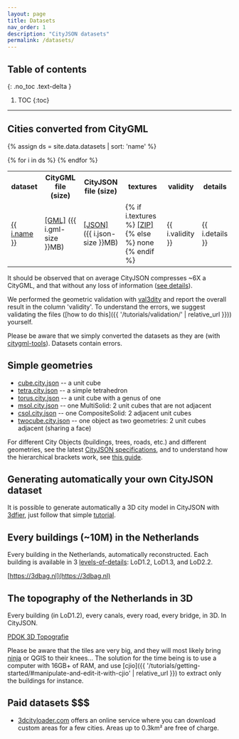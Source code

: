 ```yaml
---
layout: page
title: Datasets
nav_order: 1
description: "CityJSON datasets"
permalink: /datasets/
---
```


## Table of contents
{: .no_toc .text-delta }

1. TOC
{:toc}

---


## Cities converted from CityGML

{% assign ds = site.data.datasets | sort: 'name' %}

<table >
  <tr>
    <th>dataset</th>
    <th>CityGML file (size)</th>
    <th>CityJSON file (size)</th>
    <th>textures</th>
    <th>validity</th>
    <th>details</th>
  </tr>
  {% for i in ds %}
    <tr>
      <td><a href="{{ i.url }}">{{ i.name }}</a></td>
      <td><a href="https://3d.bk.tudelft.nl/opendata/cityjson/citygml/{{ i.gml }}">[GML]</a> ({{ i.gml-size }}MB)</td>
      <td><a href="https://github.com/cityjson/example-datasets/raw/main/3dcities/v1.1/{{ i.json }}">[JSON]</a> ({{ i.json-size }}MB)</td>
      <td>
        {% if i.textures %}
          <a href="https://3d.bk.tudelft.nl/opendata/cityjson/citygml/{{ i.textures }}">[ZIP]</a>
        {% else %}
          none
        {% endif %}
      </td>
      <td>{{ i.validity }}</td>
      <td>{{ i.details }}</td>
    </tr>
  {% endfor %}
</table>

<i class="fas fa-exclamation-circle"></i> It should be observed that on average CityJSON compresses ~6X a CityGML, and that without any loss of information ([see details](https://github.com/cityjson/specs/wiki/Compression-factor-for-a-few-open-CityGML-datasets)).

<i class="fas fa-exclamation-circle"></i> We performed the geometric validation with [val3dity](https://github.com/tudelft3d/val3dity) and report the overall result in the column 'validity'. To understand the errors, we suggest validating the files ([how to do this]({{ '/tutorials/validation/' | relative_url }})) yourself.

<i class="fas fa-exclamation-circle"></i> Please be aware that we simply converted the datasets as they are (with [citygml-tools](https://github.com/citygml4j/citygml-tools)). Datasets contain errors.


## Simple geometries

  - [cube.city.json](https://github.com/cityjson/example-datasets/raw/main/simplegeom/v1.1/cube.city.json) -- a unit cube
  - [tetra.city.json](https://github.com/cityjson/example-datasets/raw/main/simplegeom/v1.1/tetr.citya.json) -- a simple tetrahedron
  - [torus.city.json](https://github.com/cityjson/example-datasets/raw/main/simplegeom/v1.1/toru.citys.json) -- a unit cube with a genus of one
  - [msol.city.json](https://github.com/cityjson/example-datasets/raw/main/simplegeom/v1.1/msol.city.json) -- one MultiSolid: 2 unit cubes that are not adjacent
  - [csol.city.json](https://github.com/cityjson/example-datasets/raw/main/simplegeom/v1.1/csol.city.json) -- one CompositeSolid: 2 adjacent unit cubes
  - [twocube.city.json](https://github.com/cityjson/example-datasets/raw/main/simplegeom/v1.1/twoc.cityube.json) -- one object as two geometries: 2 unit cubes adjacent (sharing a face)

For different City Objects (buildings, trees, roads, etc.) and different geometries, see the latest [CityJSON specifications](https://www.cityjson.org/specs/), and to understand how the hierarchical brackets work, see [this guide](https://www.cityjson.org/dev/geom-arrays/).


## Generating automatically your own CityJSON dataset

It is possible to generate automatically a 3D city model in CityJSON with [3dfier](https://github.com/tudelft3d/3dfier), just follow that simple [tutorial](https://tudelft3d.github.io/3dfier/generate_lod1.html).


## Every buildings (~10M) in the Netherlands

Every building in the Netherlands, automatically reconstructed.
Each building is available in 3 [levels-of-details](https://3d.bk.tudelft.nl/lod): LoD1.2, LoD1.3, and LoD2.2.

[https://3dbag.nl](https://3dbag.nl)


## The topography of the Netherlands in 3D

Every building (in LoD1.2), every canals, every road, every bridge, in 3D. In CityJSON.

<a href="https://brt.kadaster.nl/basisvoorziening-3d/"><i class="fas fa-external-link-alt"></i> PDOK 3D Topografie</a>

<i class="fas fa-exclamation-circle"></i> Please be aware that the tiles are very big, and they will most likely bring [ninja](https://ninja.cityjson.org) or QGIS to their knees... The solution for the time being is to use a computer with 16GB+ of RAM, and use [cjio]({{ '/tutorials/getting-started/#manipulate-and-edit-it-with-cjio' | relative_url }}) to extract only the buildings for instance. 


## Paid datasets <span class="label label-purple">$$$</span>

  - [3dcityloader.com](https://3dcityloader.com/) offers an online service where you can download custom areas for a few cities. Areas up to 0.3km² are free of charge.


